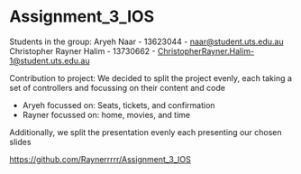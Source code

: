 # Assignment_3_IOS
Students in the group:
Aryeh Naar - 13623044 - naar@student.uts.edu.au
Christopher Rayner Halim - 13730662 - ChristopherRayner.Halim-1@student.uts.edu.au

Contribution to project:
We decided to split the project evenly, each taking a set of controllers and focussing on their content and code
- Aryeh focussed on: Seats, tickets, and confirmation
- Rayner focussed on: home, movies, and time

Additionally, we split the presentation evenly each presenting our chosen slides

https://github.com/Raynerrrrr/Assignment_3_IOS
